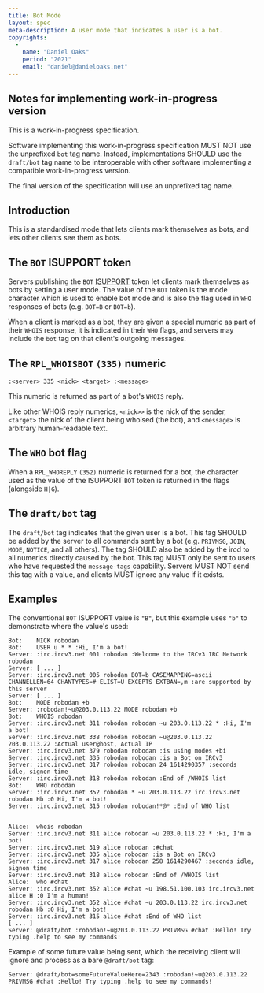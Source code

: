 ```yaml
---
title: Bot Mode
layout: spec
meta-description: A user mode that indicates a user is a bot.
copyrights:
  -
    name: "Daniel Oaks"
    period: "2021"
    email: "daniel@danieloaks.net"
---
```


## Notes for implementing work-in-progress version

This is a work-in-progress specification.

Software implementing this work-in-progress specification MUST NOT use the
unprefixed `bot` tag name. Instead, implementations SHOULD use the
`draft/bot` tag name to be interoperable with other software
implementing a compatible work-in-progress version.

The final version of the specification will use an unprefixed tag name.

## Introduction
This is a standardised mode that lets clients mark themselves as bots, and lets other clients see them as bots.

## The `BOT` ISUPPORT token
Servers publishing the `BOT` [ISUPPORT](https://modern.ircdocs.horse/#feature-advertisement) token let clients mark themselves as bots by setting a user mode. The value of the `BOT` token is the mode character which is used to enable bot mode and is also the flag used in `WHO` responses of bots (e.g. `BOT=B` or `BOT=b`).

When a client is marked as a bot, they are given a special numeric as part of their `WHOIS` response, it is indicated in their `WHO` flags, and servers may include the `bot` tag on that client's outgoing messages.

## The `RPL_WHOISBOT` `(335)` numeric

    :<server> 335 <nick> <target> :<message>

This numeric is returned as part of a bot's `WHOIS` reply.

Like other WHOIS reply numerics, `<nick>>` is the nick of the sender,
`<target>` the nick of the client being whoised (the bot), and
`<message>` is arbitrary human-readable text.

## The `WHO` bot flag
When a `RPL_WHOREPLY` `(352)` numeric is returned for a bot, the character used as the value of the ISUPPORT `BOT` token is returned in the flags (alongside `H|G`).

## The `draft/bot` tag
The `draft/bot` tag indicates that the given user is a bot. This tag SHOULD be added by the server to all commands sent by a bot (e.g. `PRIVMSG`, `JOIN`, `MODE`, `NOTICE`, and all others). The tag SHOULD also be added by the ircd to all numerics directly caused by the bot. This tag MUST only be sent to users who have requested the `message-tags` capability. Servers MUST NOT send this tag with a value, and clients MUST ignore any value if it exists.

## Examples

The conventional `BOT` ISUPPORT value is `"B"`, but this example uses `"b"` to demonstrate where the value's used:
```
Bot:    NICK robodan
Bot:    USER u * * :Hi, I'm a bot!
Server: :irc.ircv3.net 001 robodan :Welcome to the IRCv3 IRC Network robodan
Server: [ ... ]
Server: :irc.ircv3.net 005 robodan BOT=b CASEMAPPING=ascii CHANNELLEN=64 CHANTYPES=# ELIST=U EXCEPTS EXTBAN=,m :are supported by this server
Server: [ ... ]
Bot:    MODE robodan +b
Server: :robodan!~u@203.0.113.22 MODE robodan +b
Bot:    WHOIS robodan
Server: :irc.ircv3.net 311 robodan robodan ~u 203.0.113.22 * :Hi, I'm a bot!
Server: :irc.ircv3.net 338 robodan robodan ~u@203.0.113.22 203.0.113.22 :Actual user@host, Actual IP
Server: :irc.ircv3.net 379 robodan robodan :is using modes +bi
Server: :irc.ircv3.net 335 robodan robodan :is a Bot on IRCv3
Server: :irc.ircv3.net 317 robodan robodan 24 1614290357 :seconds idle, signon time
Server: :irc.ircv3.net 318 robodan robodan :End of /WHOIS list
Bot:    WHO robodan
Server: :irc.ircv3.net 352 robodan * ~u 203.0.113.22 irc.ircv3.net robodan Hb :0 Hi, I'm a bot!
Server: :irc.ircv3.net 315 robodan robodan!*@* :End of WHO list


Alice:  whois robodan
Server: :irc.ircv3.net 311 alice robodan ~u 203.0.113.22 * :Hi, I'm a bot!
Server: :irc.ircv3.net 319 alice robodan :#chat
Server: :irc.ircv3.net 335 alice robodan :is a Bot on IRCv3
Server: :irc.ircv3.net 317 alice robodan 258 1614290467 :seconds idle, signon time
Server: :irc.ircv3.net 318 alice robodan :End of /WHOIS list
Alice:  who #chat
Server: :irc.ircv3.net 352 alice #chat ~u 198.51.100.103 irc.ircv3.net alice H :0 I'm a human!
Server: :irc.ircv3.net 352 alice #chat ~u 203.0.113.22 irc.ircv3.net robodan Hb :0 Hi, I'm a bot!
Server: :irc.ircv3.net 315 alice #chat :End of WHO list
[ ... ]
Server: @draft/bot :robodan!~u@203.0.113.22 PRIVMSG #chat :Hello! Try typing .help to see my commands!
```

Example of some future value being sent, which the receiving client will ignore and process as a bare `@draft/bot` tag:
```
Server: @draft/bot=someFutureValueHere=2343 :robodan!~u@203.0.113.22 PRIVMSG #chat :Hello! Try typing .help to see my commands!
```
